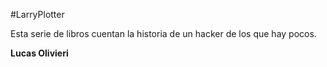#LarryPlotter

Esta serie de libros cuentan la historia de un hacker de los que hay pocos.

**Lucas Olivieri**

